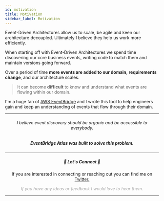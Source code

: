 ```yaml
---
id: motivation
title: Motivation
sidebar_label: Motivation
---
```


Event-Driven Architectures allow us to scale, be agile and keen our architecture decoupled. Ultimately I believe they help us work more efficiently.

When starting off with Event-Driven Architectures we spend time discovering our core business events, writing code to match them and maintain versions going forward.

Over a period of time **more events are added to our domain**, **requirements change**, and our architecture scales.

> It can become **difficult** to know and understand what events are flowing within our domain.

I'm a huge fan of [AWS EventBridge](https://aws.amazon.com/eventbridge/) and I wrote this tool to help engineers gain and keep an understanding of events that flow through their domain.

---

<div style="text-align:center;">
    <h6>I believe event discovery should be organic and be accessible to everybody.</h6>
    <h5 style="margin-top:10px;">EventBridge Atlas was built to solve this problem.</h5>
</div>

---

<div style="text-align:center;">

<h5>👋 Let's Connect 👋</h5>

<p>
If you are interested in connecting or reaching out you can find me on <a href="https://twitter.com/boyney123" target="_blank">Twitter.</a>

<i style="color:#aaaaaa;">If you have any ideas or feedback I would love to hear them.</i>

</p>

</div>

---
